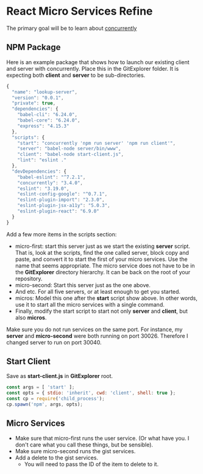 # React Micro Services Refine

The primary goal will be to learn about [concurrently][cc02]

## NPM Package

Here is an example package that shows how to launch our existing client and server with concurrently. Place this in the GitExplorer folder. It is expecting both **client** and **server** to be sub-directories.

```javascript
{
  "name": "lookup-server",
  "version": "0.0.1",
  "private": true,
  "dependencies": {
    "babel-cli": "6.24.0",
    "babel-core": "6.24.0",
    "express": "4.15.3"
  },
  "scripts": {
    "start": "concurrently 'npm run server' 'npm run client'",
    "server": "babel-node server/bin/www",
    "client": "babel-node start-client.js",
    "lint": "eslint ."
  },
  "devDependencies": {
    "babel-eslint": "^7.2.1",
    "concurrently": "3.4.0",
    "eslint": "3.19.0",
    "eslint-config-google": "^0.7.1",
    "eslint-plugin-import": "2.3.0",
    "eslint-plugin-jsx-a11y": "5.0.3",
    "eslint-plugin-react": "6.9.0"
  }
}
```

Add a few more items in the scripts section:

- micro-first: start this server just as we start the existing **server** script. That is, look at the scripts, find the one called server, block copy and paste, and convert it to start the first of your micro services. Use the name that seems appropriate. The micro service does not have to be in the **GitExplorer** directory hierarchy. It can be back on the root of your repository.
- micro-second: Start this server just as the one above.
- And etc. For all five servers, or at least enough to get you started.
- micros: Model this one after the **start** script show above. In other words, use it to start all the micro services with a single command.
- Finally, modify the start script to start not only **server** and **client**, but also **micros**.

Make sure you do not run services on the same port. For instance, my **server** and **micro-second** were both running on port 30026. Therefore I changed server to run on port 30040.

## Start Client

Save as **start-client.js** in **GitExplorer** root.

```javascript
const args = [ 'start' ];
const opts = { stdio: 'inherit', cwd: 'client', shell: true };
const cp = require('child_process');
cp.spawn('npm', args, opts);
```

## Micro Services

- Make sure that micro-first runs the user service. (Or what have you. I don't care what you call these things, but be sensible).
- Make sure micro-second runs the gist services.
- Add a delete to the gist services.
  - You will need to pass the ID of the item to delete to it.

[cc02]: https://www.npmjs.com/package/concurrently
